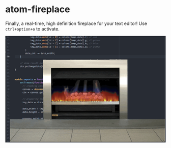 # atom-fireplace

Finally, a real-time, high definition fireplace for your text editor! Use `ctrl+option+o` to activate.

![screenshot](https://raw.githubusercontent.com/sberan/atom-fireplace/master/screenshot.gif)
